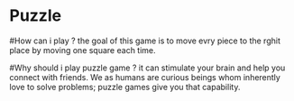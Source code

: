 # Puzzle

#How can i play ?
the goal of this game is to move evry piece to the rghit place by moving one square each time.

#Why should i play puzzle game ? 
it can stimulate your brain and help you connect with friends. We as humans are curious beings whom inherently love to solve problems; puzzle games give you that capability.



